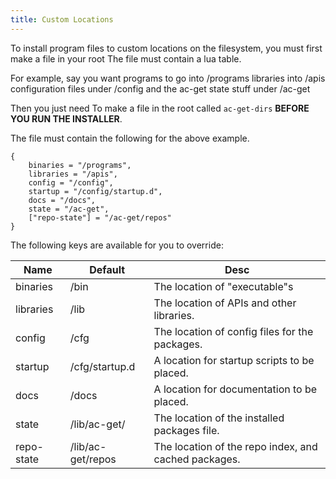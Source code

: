 ```yaml
---
title: Custom Locations
---
```


To install program files to custom locations on the filesystem, you must first make a file in your root
The file must contain a lua table.

For example, say you want programs to go into /programs libraries into /apis configuration files under /config
and the ac-get state stuff under /ac-get

Then you just need To make a file in the root called `ac-get-dirs` **BEFORE YOU RUN THE INSTALLER**.

The file must contain the following for the above example.

	{
    	binaries = "/programs",
    	libraries = "/apis",
    	config = "/config",
    	startup = "/config/startup.d",
		docs = "/docs",
		state = "/ac-get",
		["repo-state"] = "/ac-get/repos"
	}

The following keys are available for you to override:

|    Name    |      Default      |                         Desc                         |
| ---------- | ----------------- | ---------------------------------------------------- |
| binaries   | /bin              | The location of "executable"s                        |
| libraries  | /lib              | The location of APIs and other libraries.            |
| config     | /cfg              | The location of config files for the packages.       |
| startup    | /cfg/startup.d    | A location for startup scripts to be placed.         |
| docs       | /docs             | A location for documentation to be placed.           |
| state      | /lib/ac-get/      | The location of the installed packages file.         |
| repo-state | /lib/ac-get/repos | The location of the repo index, and cached packages. |
